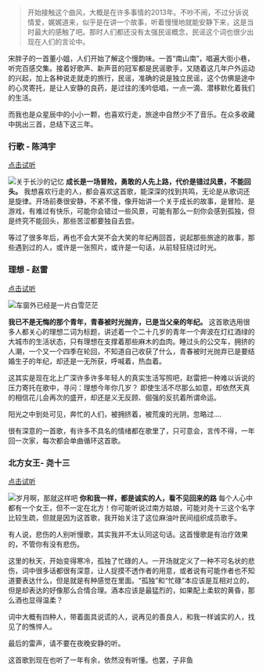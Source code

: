 > 开始接触这个曲风，大概是在许多事情的2013年。不吵不闹，不过分诉说情爱，娓娓道来，似乎是在讲一个故事，听着慢慢地就能安静下来，这是当时最大的感触了吧。那时人们都还没有太强民谣概念，民谣这个词也很少出现在人们的言论中。

宋胖子的一首董小姐，人们开始了解这个慢韵味。一首“南山南”，唱遍大街小巷，听完百感交集。接着好歌声、新声音的冠军都是民谣歌手，又随着这几年户外运动的兴起，加上各种说走就走的旅行，民谣，准确的说是独立民谣，这个仿佛是途中的心灵寄托，是让人安静的良药，是过往的浅吟低唱，一点一滴、潜移默化着我们的生活。

而我也是众星辰中的小小一颗，也喜欢行走，旅途中自然少不了音乐。在众多收藏中挑出三首，总结下这三年。

### 行歌 - 陈鸿宇 
[点击试听](http://t.cn/RAUuxh1)

![关于长沙的记忆](http://upload-images.jianshu.io/upload_images/2166524-c8bd2453221ffcb8.jpg?imageMogr2/auto-orient/strip%7CimageView2/2/w/1240)
**成长是一场冒险，勇敢的人先上路，代价是错过风景，不能回头。**
我想喜欢行走的人，都会喜欢这首歌，能深深的找到共鸣，无论是从歌词还是旋律。开场前奏很安静，不紧不慢，像开始讲一个关于成长的故事，是冒险、是游戏，有难过有快乐，可能你会错过一些风景，可能有那么一刻你会感到孤独，但是终究不能回头，那些苦涩都要独自去尝。

等过了很多年后，再也不会大哭不会大笑的年纪再回首，说起那些旅途的故事，那些遇到过的人，或许是一张照片，或许是一句话，从前轻狂绕过时光。

### 理想 - 赵雷
[点击试听](http://t.cn/R7W4Ue3)

![车窗外已经是一片白雪茫茫](http://upload-images.jianshu.io/upload_images/2166524-77a73774062f4cca.png?imageMogr2/auto-orient/strip%7CimageView2/2/w/1240)

**我已不是无悔的那个青年，青春被时光抛弃，已是当父亲的年纪。**
这首歌选用很多人都关心的理想二词为标题，讲述着一个二十几岁的青年一个奔波在灯红酒绿的大城市的生活状态，只有理想在支撑着那些麻木的血肉。睡过头的公交车，拥挤的人潮，一个又一个四季在轮回，不知道自己收获了什么，青春被时光抛弃已是要结婚生子的年纪，却还是一无所获，呼喊着，热血着。

这其实是现在北上广深许多许多年轻人的真实生活写照吧，赵雷把一种难以诉说的压力寄托在歌中，寻问：理想今年你几岁？ 即使生活不尽那么如意，却依然天真的相信花儿会再次的盛开，却还是义无反顾、倔强的反抗着所谓命运。

阳光之中到处可见，奔忙的人们，被拥挤着，被荒废的光阴，忽略过....

很有深意的一首歌，有许多不具名的情绪都在歌里了，只可意会，言传不得，一年回一次家，每次都会单曲循环这首歌。

### 北方女王- 尧十三
[点击试听](http://t.cn/RtVMQG6)

![岁月啊，那就这样吧](http://upload-images.jianshu.io/upload_images/2166524-2165b23de1e1f9fe.jpg?imageMogr2/auto-orient/strip%7CimageView2/2/w/1240)
**你和我一样，都是诚实的人，看不见回来的路**
每个人心中都有一个女王，但不一定在北方！你可能听说过南方姑娘，可能对尧十三这个名字比较生疏，但就是因为这首歌，我开始关注了这位麻油叶民间组织成员歌手。

有人说，悲伤的人别听慢歌，其实我并不太认同这句话。这首慢歌是有治疗效果的，不管你有没有悲伤。

这里的秋天，开始变得寒冷，孤独了忙碌的人。一开场就定义了一种不可名状的悲伤，词中很多话都很有深意，让人捉摸不透作者的用意，或者说有可能作者也不知道要表达什么，但是就是有种感觉在里面。“孤独”和“忙碌”本应该是互相对立的，但是却表达的好像那么合情合理。酒本应该是最猛烈的，如果配上柔软的黄昏，那么酒也显得温柔？

词中大概有四种人，带着面具说谎的人，说再见的善良人，和我一样诚实的人，找见了的憔悴人。

最后的雷声，请不要在夜晚安静的听。

这首歌到现在也听了一年有余，依然没有听懂。也罢，子非鱼
